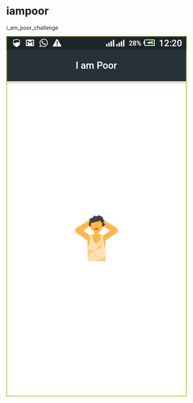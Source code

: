 # iampoor

i_am_poor_challenge

![Finished App](https://github.com/Balogzee/i-am-poor/blob/master/Screenshot%20of%20finished%20app.png)
